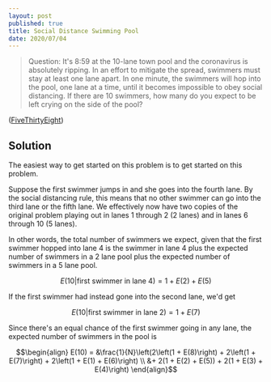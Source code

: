 ```yaml
---
layout: post
published: true
title: Social Distance Swimming Pool
date: 2020/07/04
---
```


>Question: It's 8:59 at the 10-lane town pool and the coronavirus is absolutely ripping. In an effort to mitigate the spread, swimmers must stay at least one lane apart. In one minute, the swimmers will hop into the pool, one lane at a time, until it becomes impossible to obey social distancing. If there are 10 swimmers, how many do you expect to be left crying on the side of the pool?

<!--more-->

([FiveThirtyEight](URL))

## Solution

The easiest way to get started on this problem is to get started on this problem. 

Suppose the first swimmer jumps in and she goes into the fourth lane. By the social distancing rule, this means that no other swimmer can go into the third lane or the fifth lane. We effectively now have two copies of the original problem playing out in lanes $1$ through $2$ ($2$ lanes) and in lanes $6$ through $10$ ($5$ lanes).

In other words, the total number of swimmers we expect, given that the first swimmer hopped into lane $4$ is the swimmer in lane $4$ plus the expected number of swimmers in a $2$ lane pool plus the expected number of swimmers in a $5$ lane pool.

$$E(10 | \text{first swimmer in lane 4}) = 1 + E(2) + E(5)$$

If the first swimmer had instead gone into the second lane, we'd get 

$$E(10 | \text{first swimmer in lane 2}) = 1 + E(7)$$

Since there's an equal chance of the first swimmer going in any lane, the expected number of swimmers in the pool is

$$\begin{align}
E(10) = &\frac{1}{N}\left(2\left(1 + E(8)\right) + 2\left(1 + E(7)\right) + 2\left(1 + E(1) + E(6)\right) \\
        &+ 2(1 + E(2) + E(5)) + 2(1 + E(3) + E(4)\right) 
\end{align}$$

<br>
